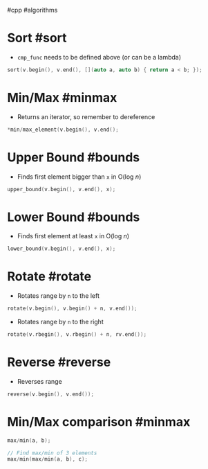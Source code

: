 #cpp #algorithms

# Sort #sort
- `cmp_func` needs to be defined above (or can be a lambda)
```c++
sort(v.begin(), v.end(), [](auto a, auto b) { return a < b; });
```
# Min/Max #minmax
- Returns an iterator, so remember to dereference
```c++
*min/max_element(v.begin(), v.end();
```
# Upper Bound #bounds 
- Finds first element bigger than `x` in O(log $n$)
```c++
upper_bound(v.begin(), v.end(), x);
```
# Lower Bound #bounds 
- Finds first element at least `x` in O(log $n$)
```c++
lower_bound(v.begin(), v.end(), x); 
```
# Rotate #rotate
- Rotates range by `n` to the left
```c++
rotate(v.begin(), v.begin() + n, v.end());
```
- Rotates range by `n` to the right
```c++
rotate(v.rbegin(), v.rbegin() + n, rv.end());
```
# Reverse #reverse
- Reverses range
```c++
reverse(v.begin(), v.end());
```
# Min/Max comparison #minmax
```c++
max/min(a, b); 

// Find max/min of 3 elements
max/min(max/min(a, b), c);
```